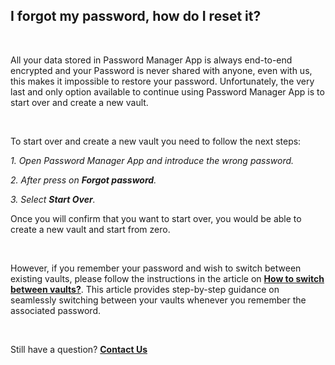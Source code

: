 <!-- 
---
title: I forgot my password, how do I reset it?
--- 
-->

## **I forgot my password, how do I reset it?**

<br />

All your data stored in Password Manager App is always end-to-end encrypted and your Password is never shared with anyone, even with us, this makes it impossible to restore your password. Unfortunately, the very last and only option available to continue using Password Manager App is to start over and create a new vault.

<br />

To start over and create a new vault you need to follow the next steps:

*1. Open Password Manager App and introduce the wrong password.*

*2. After press on **Forgot password**.*

*3. Select **Start Over**.*

Once you will confirm that you want to start over, you would be able to create a new vault and start from zero.

<br />

However, if you remember your password and wish to switch between existing vaults, please follow the instructions in the article on [**How to switch between vaults?**](passwords://faq?question=0003). This article provides step-by-step guidance on seamlessly switching between your vaults whenever you remember the associated password.

<br />

Still have a question?
[**Contact Us**](passwords://contact?subject=I%20forgot%20my%20password%2C%20how%20do%20I%20reset%20it%3F)